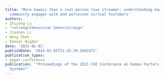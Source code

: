 ```yaml
---
title: 'More kawaii than a real-person live streamer: understanding how the otaku
  community engages with and perceives virtual YouTubers'
authors:
- Zhicong Lu
- "<strong>Chenxinran Shen</strong>"
- Jiannan Li
- Hong Shen
- Daniel Wigdor
date: '2021-01-01'
publishDate: '2024-01-05T21:25:29.169247Z'
publication_types:
- paper-conference
publication: '*Proceedings of the 2021 CHI Conference on Human Factors in Computing
  Systems*'
---
```

